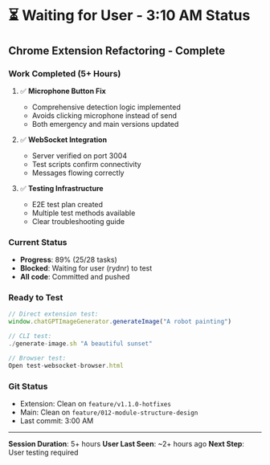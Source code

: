 # ⏳ Waiting for User - 3:10 AM Status

## Chrome Extension Refactoring - Complete

### Work Completed (5+ Hours)
1. ✅ **Microphone Button Fix**
   - Comprehensive detection logic implemented
   - Avoids clicking microphone instead of send
   - Both emergency and main versions updated

2. ✅ **WebSocket Integration**
   - Server verified on port 3004
   - Test scripts confirm connectivity
   - Messages flowing correctly

3. ✅ **Testing Infrastructure**
   - E2E test plan created
   - Multiple test methods available
   - Clear troubleshooting guide

### Current Status
- **Progress**: 89% (25/28 tasks)
- **Blocked**: Waiting for user (rydnr) to test
- **All code**: Committed and pushed

### Ready to Test
```javascript
// Direct extension test:
window.chatGPTImageGenerator.generateImage("A robot painting")

// CLI test:
./generate-image.sh "A beautiful sunset"

// Browser test:
Open test-websocket-browser.html
```

### Git Status
- Extension: Clean on `feature/v1.1.0-hotfixes`
- Main: Clean on `feature/012-module-structure-design`
- Last commit: 3:00 AM

---
**Session Duration**: 5+ hours
**User Last Seen**: ~2+ hours ago
**Next Step**: User testing required
